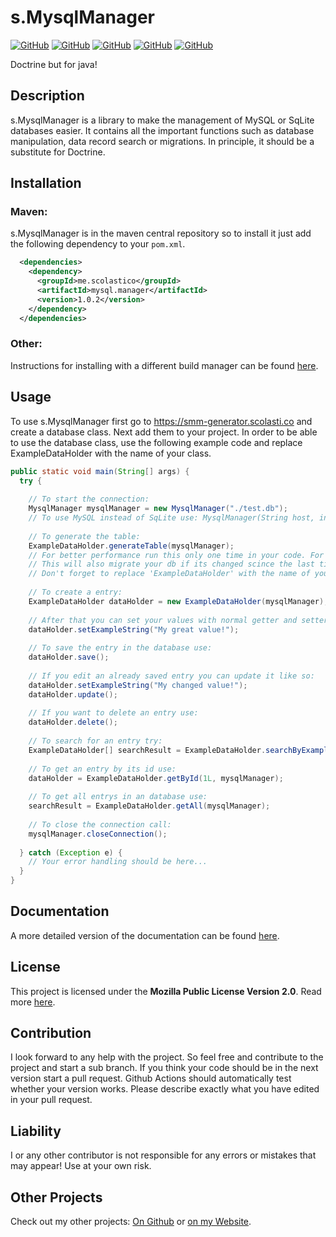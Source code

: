 # s.MysqlManager
[![GitHub](https://img.shields.io/github/license/scolastico/s.MysqlManager)](#)
[![GitHub](https://img.shields.io/github/languages/code-size/scolastico/s.MysqlManager)](#)
[![GitHub](https://img.shields.io/github/issues/scolastico/s.MysqlManager)](#)
[![GitHub](https://img.shields.io/github/v/tag/scolastico/s.MysqlManager?label=version)](#)
[![GitHub](https://github.com/scolastico/s.MysqlManager/actions/workflows/main.yml/badge.svg)](#)

Doctrine but for java!

## Description
s.MysqlManager is a library to make the management of MySQL or SqLite databases easier. It contains all the important functions such as database manipulation, data record search or migrations. In principle, it should be a substitute for Doctrine.

## Installation
### Maven:
s.MysqlManager is in the maven central repository so to install it just add the following dependency to your `pom.xml`.
```xml
  <dependencies>
    <dependency>
      <groupId>me.scolastico</groupId>
      <artifactId>mysql.manager</artifactId>
      <version>1.0.2</version>
    </dependency>
  </dependencies>
```
### Other:
Instructions for installing with a different build manager can be found [here](https://search.maven.org/artifact/me.scolastico/mysql.manager/1.0.2/jar).

## Usage
To use s.MysqlManager first go to https://smm-generator.scolasti.co and create a database class. Next add them to your project. In order to be able to use the database class, use the following example code and replace ExampleDataHolder with the name of your class.
```java
public static void main(String[] args) {
  try {
  
    // To start the connection:
    MysqlManager mysqlManager = new MysqlManager("./test.db");
    // To use MySQL instead of SqLite use: MysqlManager(String host, int port, String db, String username, String password)
    
    // To generate the table:
    ExampleDataHolder.generateTable(mysqlManager);
    // For better performance run this only one time in your code. For example while your software is starting.
    // This will also migrate your db if its changed scince the last time.
    // Don't forget to replace 'ExampleDataHolder' with the name of your class!
    
    // To create a entry:
    ExampleDataHolder dataHolder = new ExampleDataHolder(mysqlManager);
    
    // After that you can set your values with normal getter and setters:
    dataHolder.setExampleString("My great value!");
    
    // To save the entry in the database use:
    dataHolder.save();
    
    // If you edit an already saved entry you can update it like so:
    dataHolder.setExampleString("My changed value!");
    dataHolder.update();
    
    // If you want to delete an entry use:
    dataHolder.delete();
    
    // To search for an entry try:
    ExampleDataHolder[] searchResult = ExampleDataHolder.searchByExampleString("String to search...", mysqlManager);
    
    // To get an entry by its id use:
    dataHolder = ExampleDataHolder.getById(1L, mysqlManager);
    
    // To get all entrys in an database use:
    searchResult = ExampleDataHolder.getAll(mysqlManager);
    
    // To close the connection call:
    mysqlManager.closeConnection();
    
  } catch (Exception e) {
    // Your error handling should be here...
  }
}
```

## Documentation
A more detailed version of the documentation can be found [here](https://docs.scolasti.co/s.MysqlManager/).

## License
This project is licensed under the **Mozilla Public License Version 2.0**. Read more [here](https://www.mozilla.org/en-US/MPL/2.0/).

## Contribution
I look forward to any help with the project. So feel free and contribute to the project and start a sub branch. If you think your code should be in the next version start a pull request. Github Actions should automatically test whether your version works. Please describe exactly what you have edited in your pull request.

## Liability
I or any other contributor is not responsible for any errors or mistakes that may appear! Use at your own risk.

## Other Projects
Check out my other projects: [On Github](https://github.com/scolastico/) or [on my Website](https://scolasti.co/).

